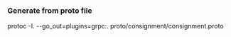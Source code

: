 
### Generate from proto file
protoc -I. --go_out=plugins=grpc:.   proto/consignment/consignment.proto